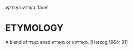 באָרדע
באָרדקע
'face'

ETYMOLOGY
===========
A blend of באָרד ansd מאָרדע or מאָרדקע.
[Herzog 1964: 91]